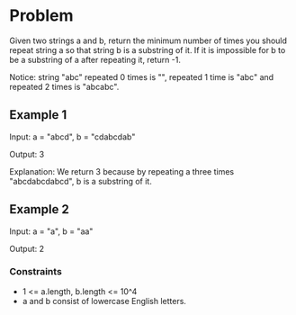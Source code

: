 # Problem

Given two strings a and b, return the minimum number of times you should repeat string a so that string b is a substring of it. If it is impossible for b​​​​​​ to be a substring of a after repeating it, return -1.

Notice: string "abc" repeated 0 times is "", repeated 1 time is "abc" and repeated 2 times is "abcabc".

## Example 1

Input: a = "abcd", b = "cdabcdab"

Output: 3

Explanation: We return 3 because by repeating a three times "abcdabcdabcd", b is a substring of it.

## Example 2

Input: a = "a", b = "aa"

Output: 2

### Constraints

- 1 <= a.length, b.length <= 10^4
- a and b consist of lowercase English letters.
